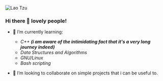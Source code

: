 ![Lao Tzu](https://user-images.githubusercontent.com/67736685/139633870-9355c578-c4f0-45f3-aa55-43133608d353.PNG)

### Hi there 👋 lovely people!


- 🌱 I’m currently learning:

  - *C++* ***(i am aware of the intimidating fact that it's a very long journey indeed)***
  - *Data Structures and Algorithms*
  - *GNU/Linux*
  - *Bash scripting*
  
- 👯 I’m looking to collaborate on simple projects that i can be useful to.

